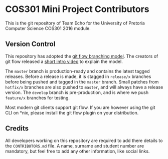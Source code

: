# COS301 Mini Project Contributors

This is the git repository of Team Echo for the University of Pretoria Computer Science COS301 2016 module.

## Version Control
This repository has adopted the [git flow branching model](http://nvie.com/posts/a-successful-git-branching-model/). The creators of git flow released a [short intro video](http://vimeo.com/16018419) to explain the model.

The `master` branch is production-ready and contains the latest tagged releases. Before a release is made, it is stagged in `release/x` branches before being pushed and tagged in the `master` branch. Small patches from `hotfix/x` branches are also pushed to `master`, and will always have a release version. The `develop` branch is pre-production, and is where we push `feature/x` branches for testing.

Most modern git clients support git flow. If you are however using the git CLI on *nix, please install the git flow plugin on your distribution.

## Credits
All developers working on this repository are required to add there details to the `CONTRIBUTORS.md` file. A name, surname and student number are mandatory, but feel free to add any other information, like social links.
